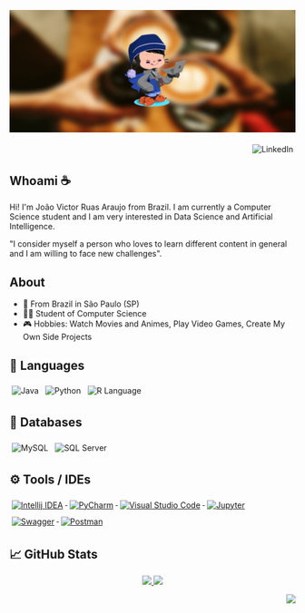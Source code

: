 
![readme](./images/cover3.jpg)
<p align="right">
  <a href="https://www.linkedin.com/in/jvruas/" style="text-decoration: none;">
    <img src="https://img.shields.io/badge/LinkedIn-0077B5?style=for-the-badge&logo=linkedin&logoColor=white" alt="LinkedIn" style="vertical-align:top; margin:4px">
</p>

## Whoami ☕
Hi! I'm João Victor Ruas Araujo from Brazil. I am currently a Computer Science student and I am very interested in Data Science and Artificial Intelligence.

"I consider myself a person who loves to learn different content in general and I am willing to face new challenges".

## About

-   📍 From Brazil in São Paulo (SP)
-   👨‍💻 Student of Computer Science
-   🎮 Hobbies: Watch Movies and Animes, Play Video Games, Create My Own Side Projects


## 🔨 Languages

<a href="https://www.java.com/en/" style="text-decoration: none;">
    <img src="https://img.shields.io/badge/java-%23ED8B00.svg?style=for-the-badge&logo=java&logoColor=black" alt="Java" style="vertical-align:top; margin:6px 4px">
</a> 
<a href="https://www.python.org/" style="text-decoration: none;">
    <img src="https://img.shields.io/badge/Python-3776AB?style=for-the-badge&logo=python&logoColor=white" alt="Python" style="vertical-align:top; margin:6px 4px">
</a>
<a href="https://cran.r-project.org/" style="text-decoration: none;">
    <img src="https://img.shields.io/badge/R-276DC3?style=for-the-badge&logo=r&logoColor=white" alt="R Language" style="vertical-align:top; margin:6px 4px">
</a>

## 🔧 Databases


<a href="https://www.mysql.com/" style="text-decoration: none;">
    <img src="https://img.shields.io/badge/mysql-%2300f.svg?style=for-the-badge&logo=mysql&logoColor=white" alt="MySQL" style="vertical-align:top; margin:6px 4px">
</a>
<a href="https://www.microsoft.com/pt-br/sql-server/" style="text-decoration: none;">
    <img src="https://img.shields.io/badge/Microsoft_SQL_Server-CC2927?style=for-the-badge&logo=microsoft-sql-server&logoColor=white" alt="SQL Server" style="vertical-align:top; margin:6px 4px">
</a>

## ⚙️ Tools / IDEs

<a href="https://www.jetbrains.com/idea/">
    <img src="https://img.shields.io/badge/IntelliJIDEA-000000.svg?style=for-the-badge&logo=intellij-idea&logoColor=white" alt="Intellij IDEA" style="vertical-align:top; margin:6px 4px">
</a>
<a href="https://www.jetbrains.com/pycharm/">
    <img src="https://img.shields.io/badge/pycharm-140?style=for-the-badge&logo=pycharm&logoColor=black&color=black&labelColor=white" alt="PyCharm" style="vertical-align:top; margin:6px 4px">
</a>
<a href="https://code.visualstudio.com/">
    <img src="https://img.shields.io/badge/Visual%20Studio%20Code-0078d7.svg?style=for-the-badge&logo=visual-studio-code&logoColor=white" alt="Visual Studio Code" style="vertical-align:top; margin:6px 4px">
</a>

<a href="https://jupyter.org/">
    <img src="https://img.shields.io/badge/jupyter-%23FA0F00.svg?style=for-the-badge&logo=jupyter&logoColor=white" alt="Jupyter" style="vertical-align:top; margin:6px 4px">
</a>
<a href="https://swagger.io/">
    <img src="https://img.shields.io/badge/-Swagger-%23Clojure?style=for-the-badge&logo=swagger&logoColor=white" alt="Swagger" style="vertical-align:top; margin:6px 4px">
</a>
<a href="https://www.postman.com/">
    <img src="https://img.shields.io/badge/Postman-FF6C37?style=for-the-badge&logo=postman&logoColor=white" alt="Postman" style="vertical-align:top; margin:6px 4px">
</a>

## &#x1f4c8; GitHub Stats

<p align="center">
	<a href="https://github.com/jvruas/jvruas">
	    <img widht="48%" height="194px" src="https://github-readme-stats.vercel.app/api?username=jvruas&show_icons=true&theme=gruvbox"/>
	</a>
	<a href="https://github.com/jvruas/jvruas">
	  <img widht="50%" height="194px" src="https://github-readme-stats.vercel.app/api/top-langs/?username=jvruas&hide=html&title_color=D8A52C&text_color=8DBF7B&icon_color=a9fef7&bg_color=282828&layout=compact" />
	</a>
</p>
<p align="right">
<img src="https://komarev.com/ghpvc/?username=jvruas&style=plastic&label=Views"><img>
</p>
